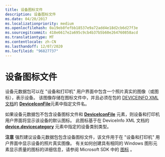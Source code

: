 ```yaml
---
title: 设备图标文件
description: 设备图标文件
ms.date: 04/20/2017
ms.localizationpriority: medium
ms.openlocfilehash: 0a19eb8fefbb18537e9a72add4e18d2cb6d27f3e
ms.sourcegitcommit: 418e6617e2a695c9cb4b37b5b60e264760858acd
ms.translationtype: MT
ms.contentlocale: zh-CN
ms.lasthandoff: 12/07/2020
ms.locfileid: "96827737"
---
```

# <a name="device-icon-file"></a>设备图标文件


设备元数据包可以在 "设备和打印机" 用户界面中包含一个照片真实的图像（或图标），表示设备。 该图像存储在图标文件中，并且必须在包的 [DEVICEINFO XML 文档](deviceinfo-xml-document.md)的 [**DeviceIconFile**](/previous-versions/windows/hardware/metadata/ff541123(v=vs.85))元素中指定文件名。

如果设备元数据包不包含设备图标文件和 [**DeviceIconFile**](/previous-versions/windows/hardware/metadata/ff541123(v=vs.85)) 元素，则设备和打印机用户界面将显示该设备的默认图标。 此图标基于在 DeviceInfo XML 文档的 [**device.devicecategory**](/previous-versions/windows/hardware/metadata/ff541101(v=vs.85)) 元素中指定的设备类别类型。

**注意**  强烈建议设备元数据包包含设备图标文件，该文件用于在 "设备和打印机" 用户界面中显示设备的照片真实图像。 有关如何创建具有相同的 Windows 图形元素显示质量的图标的详细信息，请参阅 Microsoft SDK 中的 [图标](/visualstudio/extensibility/ux-guidelines/images-and-icons-for-visual-studio) 。

 

 

